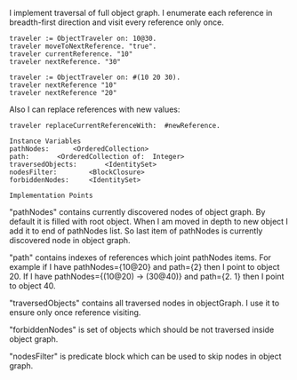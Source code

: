 I implement traversal of full object graph. I enumerate each reference in breadth-first direction and visit every reference only once. 

	traveler := ObjectTraveler on: 10@30.
	traveler moveToNextReference. "true".
	traveler currentReference. "10"
	traveler nextReference. "30"

	traveler := ObjectTraveler on: #(10 20 30).
	traveler nextReference "10"
	traveler nextReference "20" 

Also I can replace references with new values:

	traveler replaceCurrentReferenceWith:  #newReference.
 
    Instance Variables
	pathNodes:		<OrderedCollection>
	path:		<OrderedCollection of:  Integer>	
	traversedObjects:		<IdentitySet>
	nodesFilter:		<BlockClosure>
	forbiddenNodes:		<IdentitySet>

    Implementation Points

"pathNodes" contains currently discovered nodes of object graph. By default it is filled with root object. When I am moved in depth to new object I add it to end of pathNodes list. So  last item of pathNodes is currently discovered node in object graph.

"path" contains indexes of references which joint pathNodes items. For example if I have pathNodes={10@20} and path={2} then I point to object 20. If  I have pathNodes={(10@20) -> (30@40)} and path={2. 1} then I point to object 40.

"traversedObjects" contains all traversed nodes in objectGraph. I use it to ensure only once reference visiting.

"forbiddenNodes" is set of objects which should be not traversed inside object graph.

"nodesFilter" is predicate block which can be used to skip nodes in object graph.